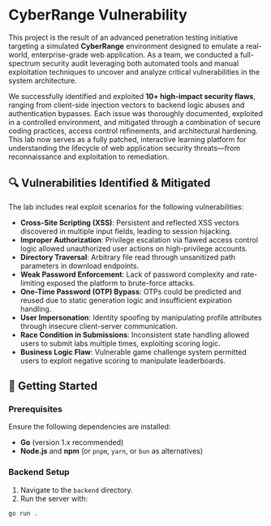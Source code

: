 # CyberRange Vulnerability 

This project is the result of an advanced penetration testing initiative targeting a simulated **CyberRange** environment designed to emulate a real-world, enterprise-grade web application. As a team, we conducted a full-spectrum security audit leveraging both automated tools and manual exploitation techniques to uncover and analyze critical vulnerabilities in the system architecture.

We successfully identified and exploited **10+ high-impact security flaws**, ranging from client-side injection vectors to backend logic abuses and authentication bypasses. Each issue was thoroughly documented, exploited in a controlled environment, and mitigated through a combination of secure coding practices, access control refinements, and architectural hardening. This lab now serves as a fully patched, interactive learning platform for understanding the lifecycle of web application security threats—from reconnaissance and exploitation to remediation.

## 🔍 Vulnerabilities Identified & Mitigated

The lab includes real exploit scenarios for the following vulnerabilities:

- **Cross-Site Scripting (XSS)**: Persistent and reflected XSS vectors discovered in multiple input fields, leading to session hijacking.
- **Improper Authorization**: Privilege escalation via flawed access control logic allowed unauthorized user actions on high-privilege accounts.
- **Directory Traversal**: Arbitrary file read through unsanitized path parameters in download endpoints.
- **Weak Password Enforcement**: Lack of password complexity and rate-limiting exposed the platform to brute-force attacks.
- **One-Time Password (OTP) Bypass**: OTPs could be predicted and reused due to static generation logic and insufficient expiration handling.
- **User Impersonation**: Identity spoofing by manipulating profile attributes through insecure client-server communication.
- **Race Condition in Submissions**: Inconsistent state handling allowed users to submit labs multiple times, exploiting scoring logic.
- **Business Logic Flaw**: Vulnerable game challenge system permitted users to exploit negative scoring to manipulate leaderboards.

## 🚀 Getting Started

### Prerequisites

Ensure the following dependencies are installed:

- **Go** (version 1.x recommended)
- **Node.js** and **npm** (or `pnpm`, `yarn`, or `bun` as alternatives)

### Backend Setup

1. Navigate to the `backend` directory.
2. Run the server with:

```bash
go run .
